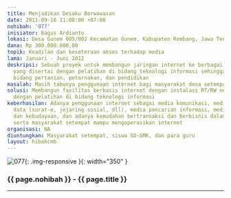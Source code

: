 ```yaml
---
title: Menjadikan Desaku Berwawasan
date: 2011-09-16 11:08:00 +07:00
nohibah: '077'
inisiator: Bagus Ardianto
lokasi: Desa Gunem 005/002 Kecamatan Gunem, Kabupaten Rembang, Jawa Tengah
dana: Rp 300.000.000,00
topik: Keadilan dan keseteraan akses terhadap media
lama: Januari - Juni 2012
deskripsi: Sebuah proyek untuk membangun jaringan internet ke berbagai desa tertinggal
  yang disertai dengan pelatihan di bidang teknologi informasi sehingga dapat menunjang
  bidang pertanian, peternakan, dan pendidikan
masalah: Masih tabunya penggunaan internet bagi masyarakat desa setempat
solusi: Membangun fasilitas berbasis internet dengan instalasi RT/RW net yang dibarengi
  dengan pelatihan di bidang teknologi informasi
keberhasilan: Adanya penggunaan internet sebagai media komunikasi, media pertukaran
  data (surat-e, jejaring sosial, dll), media pencarian informasi, media pembelajaran
  dan kebudayaan, dan adanya kemudahan bertransaksi dan berbisnis dalam perdagangan,
  serta masyarakat setempat mampu mengoperasikan internet
organisasi: NA
diuntungkan: Masyarakat setempat, siswa SD-SMK, dan para guru
layout: hibahcmb
---
```


![077](/static/img/hibahcmb/077.png){: .img-responsive }{: width="350" }

### {{ page.nohibah }} - {{ page.title }}

---
